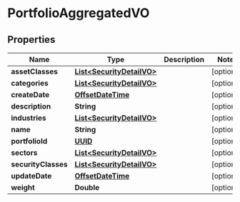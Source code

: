 
# PortfolioAggregatedVO

## Properties
Name | Type | Description | Notes
------------ | ------------- | ------------- | -------------
**assetClasses** | [**List&lt;SecurityDetailVO&gt;**](SecurityDetailVO.md) |  |  [optional]
**categories** | [**List&lt;SecurityDetailVO&gt;**](SecurityDetailVO.md) |  |  [optional]
**createDate** | [**OffsetDateTime**](OffsetDateTime.md) |  |  [optional]
**description** | **String** |  |  [optional]
**industries** | [**List&lt;SecurityDetailVO&gt;**](SecurityDetailVO.md) |  |  [optional]
**name** | **String** |  |  [optional]
**portfolioId** | [**UUID**](UUID.md) |  |  [optional]
**sectors** | [**List&lt;SecurityDetailVO&gt;**](SecurityDetailVO.md) |  |  [optional]
**securityClasses** | [**List&lt;SecurityDetailVO&gt;**](SecurityDetailVO.md) |  |  [optional]
**updateDate** | [**OffsetDateTime**](OffsetDateTime.md) |  |  [optional]
**weight** | **Double** |  |  [optional]



